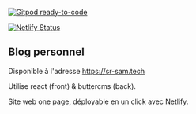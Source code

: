 [![Gitpod ready-to-code](https://img.shields.io/badge/Gitpod-ready--to--code-blue?logo=gitpod)](https://gitpod.io/#https://github.com/Kakise/sr-sam-tech)

[![Netlify Status](https://api.netlify.com/api/v1/badges/c469e0d3-6243-4597-829d-f4b53c676f7b/deploy-status)](https://app.netlify.com/sites/sr-sams-tech-blog/deploys)

## Blog personnel

Disponible à l'adresse https://sr-sam.tech

Utilise react (front) & buttercms (back).

Site web one page, déployable en un click avec Netlify.